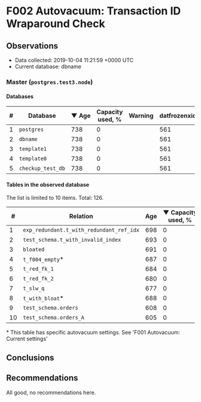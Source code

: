 # F002 Autovacuum: Transaction ID Wraparound Check #

## Observations ##
- Data collected: 2019-10-04 11:21:59 +0000 UTC
- Current database: dbname




### Master (`postgres.test3.node`) ###


#### Databases ####


| \# | Database | &#9660;&nbsp;Age | Capacity used, % | Warning | datfrozenxid |
|--|--------|-----|------------------|---------|--------------|
| 1 |`postgres`|738 |0 |  |561 |
| 2 |`dbname`|738 |0 |  |561 |
| 3 |`template1`|738 |0 |  |561 |
| 4 |`template0`|738 |0 |  |561 |
| 5 |`checkup_test_db`|738 |0 |  |561 |


#### Tables in the observed database ####
The list is limited to 10 items. Total: 126.

| \# | Relation | Age | &#9660;&nbsp;Capacity used, % | Warning |rel_relfrozenxid | toast_relfrozenxid |
|---|-------|-----|------------------|---------|-----------------|--------------------|
| 1 |`exp_redundant.t_with_redundant_ref_idx` |698 |0 |  |601 |0 |
| 2 |`test_schema.t_with_invalid_index` |693 |0 |  |606 |0 |
| 3 |`bloated` |691 |0 |  |608 |0 |
| 4 |`t_f004_empty`\* |687 |0 |  |612 |0 |
| 5 |`t_red_fk_1` |684 |0 |  |615 |0 |
| 6 |`t_red_fk_2` |680 |0 |  |619 |0 |
| 7 |`t_slw_q` |677 |0 |  |622 |0 |
| 8 |`t_with_bloat`\* |688 |0 |  |611 |0 |
| 9 |`test_schema.orders` |608 |0 |  |691 |0 |
| 10 |`test_schema.orders_A` |605 |0 |  |694 |0 |


\* This table has specific autovacuum settings. See 'F001 Autovacuum: Current settings'


## Conclusions ##
 


## Recommendations ##
  All good, no recommendations here.
 

